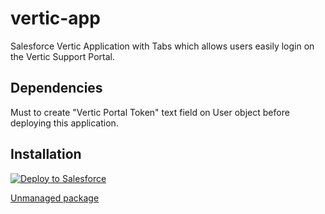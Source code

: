 # vertic-app
Salesforce Vertic Application with Tabs which allows users easily login on the Vertic Support Portal.

<h2>Dependencies</h2>
Must to create "Vertic Portal Token" text field on User object before deploying this application.

<h2>Installation</h2>
<a href="https://githubsfdeploy.herokuapp.com">
  <img alt="Deploy to Salesforce"
       src="https://raw.githubusercontent.com/afawcett/githubsfdeploy/master/deploy.png">
</a>

<a href="https://login.salesforce.com/packaging/installPackage.apexp?p0=04t1a000000RJzJ">Unmanaged package</a>
